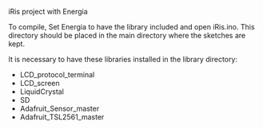 iRis project with Energia

To compile, Set Energia to have the library included and open iRis.ino.
This directory should be placed in the main directory where the sketches are
kept.

It is necessary to have these libraries installed in the library directory:

- LCD_protocol_terminal
- LCD_screen
- LiquidCrystal
- SD
- Adafruit_Sensor_master
- Adafruit_TSL2561_master



